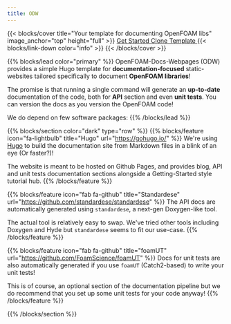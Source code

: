 ```yaml
---
title: ODW
---
```


{{< blocks/cover title="Your template for documenting OpenFOAM libs" image_anchor="top" height="full" >}}
<a class="btn btn-lg btn-primary me-3 mb-4" href="/OpenFOAMDocsWebpages/docs">
  Get Started <i class="fas fa-arrow-alt-circle-right ms-2"></i>
</a>
<a class="btn btn-lg btn-secondary me-3 mb-4" href="https://github.com/FoamScience/OpenFOAMDocsWebpages">
  Clone Template <i class="fab fa-github ms-2 "></i>
</a>
{{< blocks/link-down color="info" >}}
{{< /blocks/cover >}}

{{% blocks/lead color="primary" %}}
OpenFOAM-Docs-Webpages (ODW) provides a simple Hugo template for **documentation-focused** static-websites tailored specifically
to document **OpenFOAM libraries**!

The promise is that running a single command will generate an **up-to-date** documentation
of the code, both for **API** section and even **unit tests**. You can version the docs
as you version the OpenFOAM code!


We do depend on few software packages:
{{% /blocks/lead %}}


{{% blocks/section color="dark" type="row" %}}
{{% blocks/feature icon="fa-lightbulb" title="Hugo" url="https://gohugo.io/" %}}
We're using [Hugo](https://gohugo.io/) to build the documentation site from Markdown files
in a blink of an eye (Or faster?)!

The website is meant to be hosted on Github Pages, and provides blog,
API and unit tests documentation sections
alongside a Getting-Started style tutorial hub.
{{% /blocks/feature %}}


{{% blocks/feature icon="fab fa-github" title="Standardese" url="https://github.com/standardese/standardese" %}}
The API docs are automatically generated using `standardese`, a next-gen Doxygen-like tool.

The actual tool is relatively easy to swap. We've tried other tools including
Doxygen and Hyde but `standardese` seems to fit our use-case.
{{% /blocks/feature %}}

{{% blocks/feature icon="fab fa-github" title="foamUT" url="https://github.com/FoamScience/foamUT" %}}
Docs for unit tests are also automatically generated if you use `foamUT`
(Catch2-based) to write your unit tests!

This is of course, an optional section of the documentation pipeline but we do
recommend that you set up some unit tests for your code anyway!
{{% /blocks/feature %}}

{{% /blocks/section %}}

